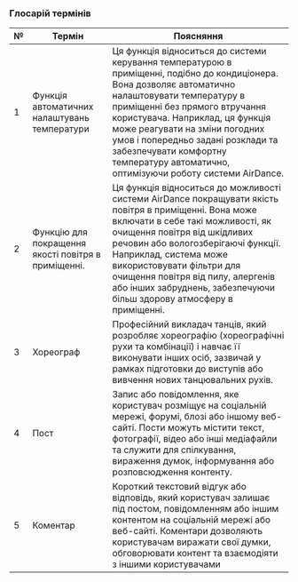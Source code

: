 ### Глосарій термінів

| № |      Термін      |   Поясняння         |
|---|------------------|---------------------|
| 1 | Функція автоматичних налаштувань температури   | Ця функція відноситься до системи керування температурою в приміщенні, подібно до кондиціонера. Вона дозволяє автоматично налаштовувати температуру в приміщенні без прямого втручання користувача. Наприклад, ця функція може реагувати на зміни погодних умов і попередньо задані розклади та забезпечувати комфортну температуру автоматично, оптимізуючи роботу системи AirDance.  | 
| 2 | Функцію для покращення якості повітря в приміщенні.  |  Ця функція відноситься до можливості системи AirDance покращувати якість повітря в приміщенні. Вона може включати в себе такі можливості, як очищення повітря від шкідливих речовин або вологозберігаючі функції. Наприклад, система може використовувати фільтри для очищення повітря від пилу, алергенів або інших забруднень, забезпечуючи більш здорову атмосферу в приміщенні. | 
| 3 |    Хореограф   | Професійний викладач танців, який розробляє хореографію (хореографічні рухи та комбінації) і навчає її виконувати інших осіб, зазвичай у рамках підготовки до виступів або вивчення нових танцювальних рухів.|
| 4 | Пост    |  Запис або повідомлення, яке користувач розміщує на соціальній мережі, форумі, блозі або іншому веб-сайті. Пости можуть містити текст, фотографії, відео або інші медіафайли та служити для спілкування, вираження думок, інформування або розповсюдження контенту.|
| 5 |  Коментар | Короткий текстовий відгук або відповідь, який користувач залишає під постом, повідомленням або іншим контентом на соціальній мережі або веб-сайті. Коментари дозволяють користувачам виражати свої думки, обговорювати контент та взаємодіяти з іншими користувачами |
